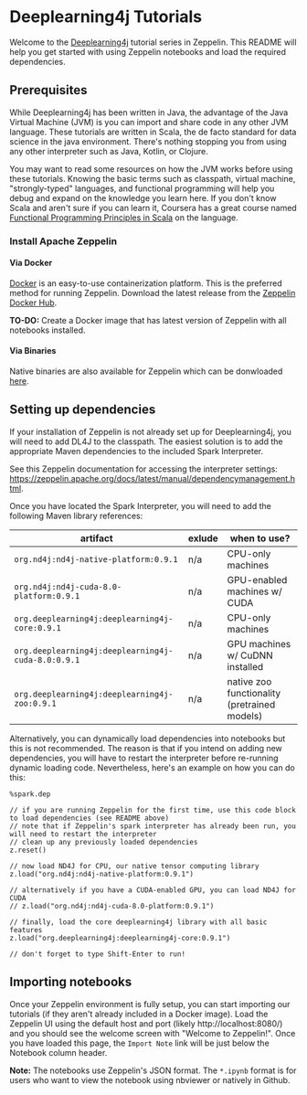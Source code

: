 Deeplearning4j Tutorials
========================

Welcome to the [Deeplearning4j](https://deeplearning4j.org/) tutorial series in Zeppelin. This README will help you get started with using Zeppelin notebooks and load the required dependencies.

## Prerequisites

While Deeplearning4j has been written in Java, the advantage of the Java Virtual Machine (JVM) is you can import and share code in any other JVM language. These tutorials are written in Scala, the de facto standard for data science in the java environment. There's nothing stopping you from using any other interpreter such as Java, Kotlin, or Clojure.

You may want to read some resources on how the JVM works before using these tutorials. Knowing the basic terms such as classpath, virtual machine, "strongly-typed" languages, and functional programming will help you debug and expand on the knowledge you learn here. If you don't know Scala and aren't sure if you can learn it, Coursera has a great course named [Functional Programming Principles in Scala](https://www.coursera.org/learn/progfun1) on the language.

### Install Apache Zeppelin

#### Via Docker

[Docker](https://www.docker.com/) is an easy-to-use containerization platform. This is the preferred method for running Zeppelin. Download the latest release from the [Zeppelin Docker Hub](https://hub.docker.com/r/apache/zeppelin/).

**TO-DO:** Create a Docker image that has latest version of Zeppelin with all notebooks installed.

#### Via Binaries

Native binaries are also available for Zeppelin which can be donwloaded [here](https://zeppelin.apache.org/download.html).

## Setting up dependencies

If your installation of Zeppelin is not already set up for Deeplearning4j, you will need to add DL4J to the classpath. The easiest solution is to add the appropriate Maven dependencies to the included Spark Interpreter.

See this Zeppelin documentation for accessing the interpreter settings: https://zeppelin.apache.org/docs/latest/manual/dependencymanagement.html.

Once you have located the Spark Interpreter, you will need to add the following Maven library references:

| artifact | exlude | when to use? |
|---|---|---|
| `org.nd4j:nd4j-native-platform:0.9.1` | n/a | CPU-only machines |
| `org.nd4j:nd4j-cuda-8.0-platform:0.9.1` | n/a | GPU-enabled machines w/ CUDA |
| `org.deeplearning4j:deeplearning4j-core:0.9.1` | n/a | CPU-only machines |
| `org.deeplearning4j:deeplearning4j-cuda-8.0:0.9.1` | n/a | GPU machines w/ CuDNN installed |
| `org.deeplearning4j:deeplearning4j-zoo:0.9.1` | n/a | native zoo functionality (pretrained models) |


Alternatively, you can dynamically load dependencies into notebooks but this is not recommended. The reason is that if you intend on adding new dependencies, you will have to restart the interpreter before re-running dynamic loading code. Nevertheless, here's an example on how you can do this:


```
%spark.dep

// if you are running Zeppelin for the first time, use this code block to load dependencies (see README above)
// note that if Zeppelin's spark interpreter has already been run, you will need to restart the interpreter
// clean up any previously loaded dependencies
z.reset()

// now load ND4J for CPU, our native tensor computing library
z.load("org.nd4j:nd4j-native-platform:0.9.1")

// alternatively if you have a CUDA-enabled GPU, you can load ND4J for CUDA
// z.load("org.nd4j:nd4j-cuda-8.0-platform:0.9.1")

// finally, load the core deeplearning4j library with all basic features
z.load("org.deeplearning4j:deeplearning4j-core:0.9.1")

// don't forget to type Shift-Enter to run!
```


## Importing notebooks

Once your Zeppelin environment is fully setup, you can start importing our tutorials (if they aren't already included in a Docker image). Load the Zeppelin UI using the default host and port (likely http://localhost:8080/) and you should see the welcome screen with "Welcome to Zeppelin!". Once you have loaded this page, the `Import Note` link will be just below the Notebook column header.

**Note:** The notebooks use Zeppelin's JSON format. The `*.ipynb` format is for users who want to view the notebook using nbviewer or natively in Github.
